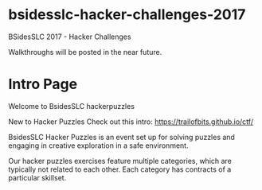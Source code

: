 # bsidesslc-hacker-challenges-2017
BSidesSLC 2017 - Hacker Challenges

Walkthroughs will be posted in the near future.

# Intro Page
Welcome to BsidesSLC hackerpuzzles

New to Hacker Puzzles Check out this intro: https://trailofbits.github.io/ctf/

BsidesSLC Hacker Puzzles is an event set up for solving puzzles and engaging in creative exploration in a safe environment.

Our hacker puzzles exercises feature multiple categories, which are typically not related to each other. Each category has contracts of a particular skillset.
